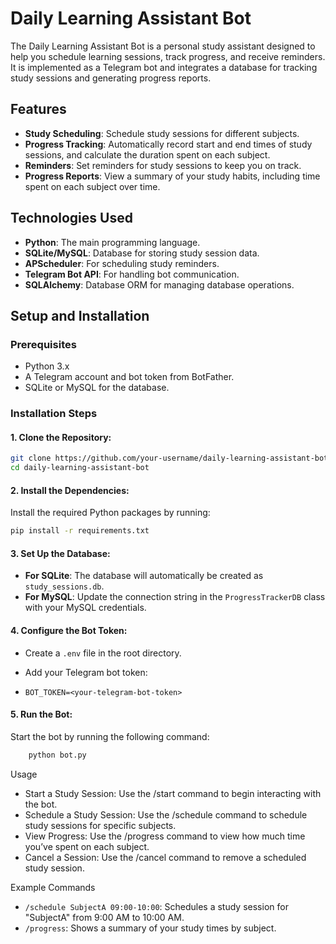 # Daily Learning Assistant Bot

The Daily Learning Assistant Bot is a personal study assistant designed to help you schedule learning sessions, track progress, and receive reminders. It is implemented as a Telegram bot and integrates a database for tracking study sessions and generating progress reports.
## Features

- **Study Scheduling**: Schedule study sessions for different subjects.
- **Progress Tracking**: Automatically record start and end times of study sessions, and calculate the duration spent on each subject.
- **Reminders**: Set reminders for study sessions to keep you on track.
- **Progress Reports**: View a summary of your study habits, including time spent on each subject over time.

## Technologies Used

- **Python**: The main programming language.
- **SQLite/MySQL**: Database for storing study session data.
- **APScheduler**: For scheduling study reminders.
- **Telegram Bot API**: For handling bot communication.
- **SQLAlchemy**: Database ORM for managing database operations.

## Setup and Installation
### Prerequisites

- Python 3.x
- A Telegram account and bot token from BotFather.
- SQLite or MySQL for the database.

### Installation Steps

#### 1. Clone the Repository:
```bash
git clone https://github.com/your-username/daily-learning-assistant-bot.git
cd daily-learning-assistant-bot
```
#### 2. Install the Dependencies:

Install the required Python packages by running:

```bash
pip install -r requirements.txt
```
#### 3. Set Up the Database:

- **For SQLite**: The database will automatically be created as `study_sessions.db`.
- **For MySQL**: Update the connection string in the `ProgressTrackerDB` class with your MySQL credentials.

#### 4. Configure the Bot Token:

- Create a `.env` file in the root directory.

- Add your Telegram bot token:

- `BOT_TOKEN=<your-telegram-bot-token>`

#### 5. Run the Bot:

Start the bot by running the following command:
```bash
    python bot.py
```
Usage

- Start a Study Session: Use the /start command to begin interacting with the bot.
- Schedule a Study Session: Use the /schedule command to schedule study sessions for specific subjects.
- View Progress: Use the /progress command to view how much time you’ve spent on each subject.
- Cancel a Session: Use the /cancel command to remove a scheduled study session.

Example Commands

- `/schedule SubjectA 09:00-10:00`: Schedules a study session for "SubjectA" from 9:00 AM to 10:00 AM.
- `/progress`: Shows a summary of your study times by subject.
